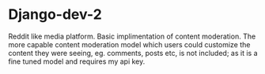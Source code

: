 # Django-dev-2
Reddit like media platform. Basic implimentation of content moderation. The more capable content moderation model which users could customize
the content they were seeing, eg. comments, posts etc, is not included; as it is a fine tuned model and requires my api key.
